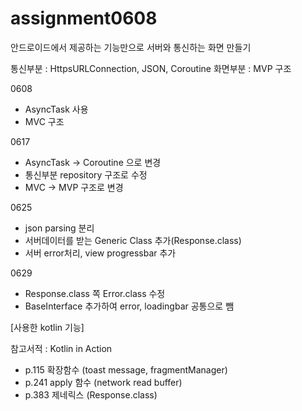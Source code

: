 # assignment0608
안드로이드에서 제공하는 기능만으로 서버와 통신하는 화면 만들기

통신부분 : HttpsURLConnection, JSON, Coroutine
화면부분 : MVP 구조

0608
- AsyncTask 사용
- MVC 구조

0617
- AsyncTask → Coroutine 으로 변경
- 통신부분 repository 구조로 수정
- MVC → MVP 구조로 변경

0625
- json parsing 분리
- 서버데이터를 받는 Generic Class 추가(Response.class)
- 서버 error처리, view progressbar 추가

0629
- Response.class 쪽 Error.class 수정
- BaseInterface 추가하여 error, loadingbar 공통으로 뺌

[사용한 kotlin 기능]

참고서적 : Kotlin in Action

- p.115 확장함수 (toast message, fragmentManager)
- p.241 apply 함수 (network read buffer)
- p.383 제네릭스 (Response.class)
